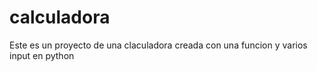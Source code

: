 # calculadora
Este es un proyecto de una claculadora creada con una funcion y varios input en python
